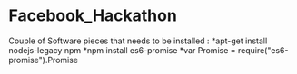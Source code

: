 # Facebook_Hackathon


Couple of Software pieces that needs to be installed :
  *apt-get install nodejs-legacy npm
  *npm install es6-promise
    *var Promise = require("es6-promise").Promise
